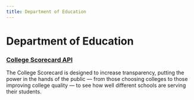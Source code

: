 ```yaml
---
title: Department of Education
---
```


# Department of Education

### [College Scorecard API](https://collegescorecard.ed.gov/data/documentation/)
The College Scorecard is designed to increase transparency, putting the power in the hands of the public — from those choosing colleges to those improving college quality — to see how well different schools are serving their students.
